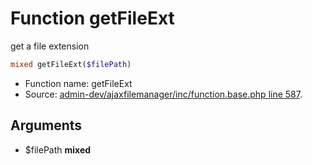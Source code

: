 Function getFileExt
===========================

get a file extension



```php
mixed getFileExt($filePath)
```

* Function name: getFileExt
* Source: [admin-dev/ajaxfilemanager/inc/function.base.php line 587](https://github.com/PrestaShop/PrestaShop/blob/1.5.6.3/admin-dev/ajaxfilemanager/inc/function.base.php#L587).

Arguments
---------

* $filePath **mixed**

